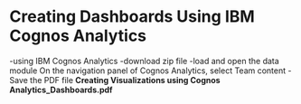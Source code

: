 # Creating Dashboards Using IBM Cognos Analytics

-using IBM Cognos Analytics
-download zip file
-load and open the data module On the navigation panel of Cognos Analytics, select Team content
-Save the PDF file **Creating Visualizations using Cognos Analytics_Dashboards.pdf**


